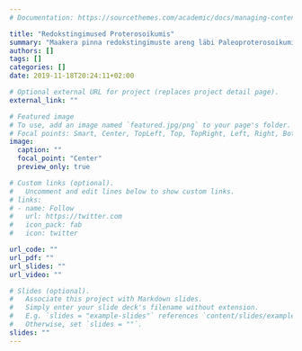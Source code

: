 ```yaml
---
# Documentation: https://sourcethemes.com/academic/docs/managing-content/

title: "Redokstingimused Proterosoikumis"
summary: "Maakera pinna redokstingimuste areng läbi Paleoproterosoikumi aegkonna. Süsiniku- ja hapnikuringe pikaajaliste koosmõjude selgitamine."
authors: []
tags: []
categories: []
date: 2019-11-18T20:24:11+02:00

# Optional external URL for project (replaces project detail page).
external_link: ""

# Featured image
# To use, add an image named `featured.jpg/png` to your page's folder.
# Focal points: Smart, Center, TopLeft, Top, TopRight, Left, Right, BottomLeft, Bottom, BottomRight.
image:
  caption: ""
  focal_point: "Center"
  preview_only: true

# Custom links (optional).
#   Uncomment and edit lines below to show custom links.
# links:
# - name: Follow
#   url: https://twitter.com
#   icon_pack: fab
#   icon: twitter

url_code: ""
url_pdf: ""
url_slides: ""
url_video: ""

# Slides (optional).
#   Associate this project with Markdown slides.
#   Simply enter your slide deck's filename without extension.
#   E.g. `slides = "example-slides"` references `content/slides/example-slides.md`.
#   Otherwise, set `slides = ""`.
slides: ""
---
```

